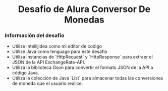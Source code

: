 <div align="center">
  <h1>Desafio de Alura Conversor De Monedas</h1>
</div>
<div>
  <h3>Información del desafio</h3>
  
  <ul>
    <li>Utilize IntellijIdea como mi editor de codigo</li>
    <li>Utilize Java como lenguage para este desafio</li>
    <li>Utiliza instancias de `HttpRequest` y `HttpResponse` para extraer el JSON de la API ExchangeRate-API.</li>
    <li>Utiliza la biblioteca Gson para convertir el formato JSON de la API a código Java.</li>
    <li>Utiliza la colección de Java `List` para almacenar todas las conversiones de moneda que el usuario realice.</li>
    
  </ul>
</div>
